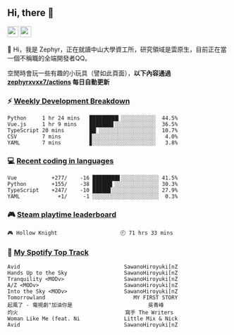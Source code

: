 <!--
**zephyrxvxx7/zephyrxvxx7** is a ✨ _special_ ✨ repository because its `README.md` (this file) appears on your GitHub profile.

Here are some ideas to get you started:

- 🔭 I’m currently working on ...
- 🌱 I’m currently learning ...
- 👯 I’m looking to collaborate on ...
- 🤔 I’m looking for help with ...
- 💬 Ask me about ...
- 📫 How to reach me: ...
- 😄 Pronouns: ...
- ⚡ Fun fact: ...
-->

## Hi, there 👋

<a href="https://www.instagram.com/zephyrxvxx7/"><img src="https://img.shields.io/badge/instagram-3f729b?&style=for-the-badge&logo=instagram&logoColor=white" height=25></a>
<a href="https://zephyrxvxx7.me/"><img src="https://img.shields.io/badge/blog-gray?&style=for-the-badge&logo=hexo&logoColor=white" height=25></a>

👋 Hi，我是 Zephyr，正在就讀中山大學資工所，研究領域是雲原生，目前正在當一個不稱職的全端開發者QQ。

空閒時會玩一些有趣的小玩具（譬如此頁面），**以下內容通過 [zephyrxvxx7/actions](https://github.com/zephyrxvxx7/zephyrxvxx7/actions) 每日自動更新**

### ⚡ [Weekly Development Breakdown](https://gist.github.com/zephyrxvxx7/ee1787313f0772b51494d051b5edde7f)

<!-- code_time start -->

```text
Python     1 hr 24 mins   █████████▎░░░░░░░░░░░  44.5%
Vue.js     1 hr 9 mins    ███████▋░░░░░░░░░░░░░  36.5%
TypeScript 20 mins        ██▏░░░░░░░░░░░░░░░░░░  10.7%
CSV        7 mins         ▊░░░░░░░░░░░░░░░░░░░░   4.0%
YAML       7 mins         ▊░░░░░░░░░░░░░░░░░░░░   3.8%
```

<!-- code_time end -->

### 💻 [Recent coding in languages](https://gist.github.com/zephyrxvxx7/08c5ff0fead26978490fef5d749f43ea)

<!-- code_diff start -->

```text
Vue           +277/    -16 ████████▋░░░░░░░░░░░░ 41.5%
Python        +155/    -38 ██████▎░░░░░░░░░░░░░░ 30.3%
TypeScript    +247/    -10 █████▊░░░░░░░░░░░░░░░ 27.9%
YAML            +1/     -1 ░░░░░░░░░░░░░░░░░░░░░  0.3%
```

<!-- code_diff end -->

### 🎮 [Steam playtime leaderboard](https://gist.github.com/zephyrxvxx7/f77b8978877f959b69d84723c43a4a64)

<!-- steam_time start -->

```text
🎮 Hollow Knight                    🕘 71 hrs 33 mins
```

<!-- steam_time end -->

### 🎵 [My Spotify Top Track](https://gist.github.com/zephyrxvxx7/fe159fde5ec9ebea27e03dd63a71e78f)

<!-- spotify_track start -->

```text
Avid                                 SawanoHiroyuki[nZ
Hands Up to the Sky                  SawanoHiroyuki[nZ
Tranquility <MODv>                   SawanoHiroyuki[nZ
A/Z <MODv>                           SawanoHiroyuki[nZ
Into the Sky <MODv>                  SawanoHiroyuki[nZ
Tomorrowland                            MY FIRST STORY
起風了 - 電視劇"加油你是                        吳青峰
灼火                                  寫手 The Writers
Woman Like Me (feat. Ni              Little Mix & Nick
Avid                                 SawanoHiroyuki[nZ
```

<!-- spotify_track end -->
